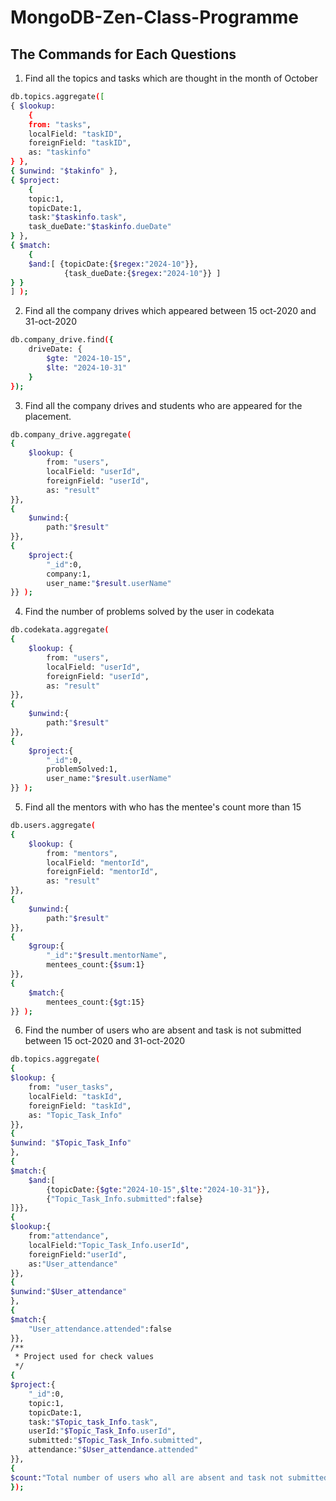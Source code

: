 # MongoDB-Zen-Class-Programme


## The Commands for Each Questions


1. Find all the topics and tasks which are thought in the month of October

```bash
db.topics.aggregate([
{ $lookup: 
	{ 
	from: "tasks", 
	localField: "taskID", 
	foreignField: "taskID", 
	as: "taskinfo" 
} }, 
{ $unwind: "$takinfo" }, 
{ $project:
	{
	topic:1,
  	topicDate:1,
 	task:"$taskinfo.task",
 	task_dueDate:"$taskinfo.dueDate"
} },
{ $match:
	{
	$and:[ {topicDate:{$regex:"2024-10"}},
    		{task_dueDate:{$regex:"2024-10"}} ]
} }
] );
```

2. Find all the company drives which appeared between 15 oct-2020 and 31-oct-2020

```bash
db.company_drive.find({ 
	driveDate: { 
		$gte: "2024-10-15", 
		$lte: "2024-10-31" 
	} 
});
```

3. Find all the company drives and students who are appeared for the placement.

```bash
db.company_drive.aggregate(
{
	$lookup: { 
		from: "users", 
		localField: "userId", 
		foreignField: "userId", 
		as: "result" 
}},
{
	$unwind:{
		path:"$result"
}},
{
	$project:{
		"_id":0,
		company:1,
		user_name:"$result.userName"
}} );
```

4. Find the number of problems solved by the user in codekata

```bash
db.codekata.aggregate( 
{ 
	$lookup: {
		from: "users", 
		localField: "userId", 
		foreignField: "userId", 								
		as: "result" 
}},
{
	$unwind:{
		path:"$result"
}},
{
	$project:{
		"_id":0,
		problemSolved:1,
		user_name:"$result.userName"
}} );
```

5. Find all the mentors with who has the mentee's count more than 15

```bash
db.users.aggregate( 
{ 
	$lookup: { 
		from: "mentors", 
		localField: "mentorId", 
		foreignField: "mentorId", 
		as: "result" 
}},
{
	$unwind:{
		path:"$result"
}},
{
	$group:{
		"_id":"$result.mentorName",
		mentees_count:{$sum:1}
}},
{
	$match:{
		mentees_count:{$gt:15}
}} );
```

6. Find the number of users who are absent and task is not submitted between 15 oct-2020 and 31-oct-2020

```bash
db.topics.aggregate(
{
$lookup: {
	from: "user_tasks", 
	localField: "taskId", 
	foreignField: "taskId", 
	as: "Topic_Task_Info" 
}}, 
{
$unwind: "$Topic_Task_Info" 
},
{
$match:{
	$and:[
		{topicDate:{$gte:"2024-10-15",$lte:"2024-10-31"}},
		{"Topic_Task_Info.submitted":false}
]}},
{
$lookup:{
	from:"attendance",
	localField:"Topic_Task_Info.userId",
	foreignField:"userId",
	as:"User_attendance"
}},
{
$unwind:"$User_attendance"
},
{
$match:{
	"User_attendance.attended":false
}},
/**
 * Project used for check values
 */
{
$project:{
	"_id":0,
	topic:1,
	topicDate:1,
	task:"$Topic_task_Info.task",
	userId:"$Topic_Task_Info.userId",
	submitted:"$Topic_Task_Info.submitted",
	attendance:"$User_attendance.attended"
}},
{
$count:"Total number of users who all are absent and task not submitted between 2024-10-15 to 2024-10-31"
});
```
